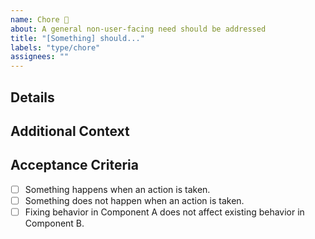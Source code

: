 ```yaml
---
name: Chore 🧹
about: A general non-user-facing need should be addressed
title: "[Something] should..."
labels: "type/chore"
assignees: ""
---
```


## Details

<!-- Describe the chore. What problem does it solve? -->

## Additional Context

<!-- Add any other context about the chore here. -->

## Acceptance Criteria

<!-- Define conditions that must be true in order to close the issue. -->

-   [ ] Something happens when an action is taken.
-   [ ] Something does not happen when an action is taken.
-   [ ] Fixing behavior in Component A does not affect existing behavior in Component B.
